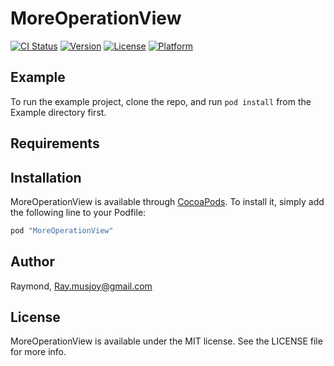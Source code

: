 # MoreOperationView

[![CI Status](http://img.shields.io/travis/Raymond/MoreOperationView.svg?style=flat)](https://travis-ci.org/Raymond/MoreOperationView)
[![Version](https://img.shields.io/cocoapods/v/MoreOperationView.svg?style=flat)](http://cocoapods.org/pods/MoreOperationView)
[![License](https://img.shields.io/cocoapods/l/MoreOperationView.svg?style=flat)](http://cocoapods.org/pods/MoreOperationView)
[![Platform](https://img.shields.io/cocoapods/p/MoreOperationView.svg?style=flat)](http://cocoapods.org/pods/MoreOperationView)

## Example

To run the example project, clone the repo, and run `pod install` from the Example directory first.

## Requirements

## Installation

MoreOperationView is available through [CocoaPods](http://cocoapods.org). To install
it, simply add the following line to your Podfile:

```ruby
pod "MoreOperationView"
```

## Author

Raymond, Ray.musjoy@gmail.com

## License

MoreOperationView is available under the MIT license. See the LICENSE file for more info.
